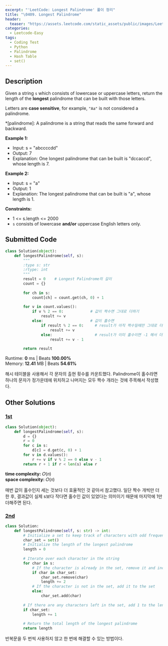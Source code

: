 ```yaml
---
excerpt: "'LeetCode: Longest Palindrome' 풀이 정리"
title: "\0409. Longest Palindrome"
header:
  teaser: "https://assets.leetcode.com/static_assets/public/images/LeetCode_Sharing.png"
categories:
  - Leetcode-Easy
tags:
  - Coding Test
  - Python
  - Palindrome
  - Hash Table
  - set()
---
```


## <i class="fa-solid fa-file-lines"></i> Description

Given a string `s` which consists of lowercase or uppercase letters, return the length of the **longest** palindrome that can be built with those letters.

Letters are **case sensitive**, for example, `"Aa"` is not considered a palindrome.

*[palindrome]: A palindrome is a string that reads the same forward and backward.

**Example 1:**

- Input: s = "abccccdd"
- Output: 7
- Explanation: One longest palindrome that can be built is "dccaccd", whose length is 7.

**Example 2:**

- Input: s = "a"
- Output: 1
- Explanation: The longest palindrome that can be built is "a", whose length is 1.

**Constraints:**

- 1 <= s.length <= 2000
- `s` consists of lowercase **and/or** uppercase English letters only.

## <i class="fa-solid fa-cloud-arrow-up"></i> Submitted Code

```python
class Solution(object):
    def longestPalindrome(self, s):
        """
        :type s: str
        :rtype: int
        """
        result = 0    # Longest Palindrome의 길이
        count = {}
        
        for ch in s:
            count[ch] = count.get(ch, 0) + 1
        
        for v in count.values():
            if v % 2 == 0:            # 값이 짝수면 그대로 더하기
                result += v
            else:                     # 값이 홀수면
                if result % 2 == 0:     # result가 아직 짝수일때만 그대로 더하기
                    result += v
                else:                   # result가 이미 홀수이면 -1 해서 더하기
                    result += v - 1
        
        return result
```
<i class="fa-solid fa-clock"></i> Runtime: **0** ms \| Beats **100.00%**    
<i class="fa-solid fa-memory"></i> Memory: **12.41** MB \| Beats **54.61%**

해시 테이블을 사용해서 각 문자의 출현 횟수를 카운트했다. Palindrome이 홀수라면 하나의 문자가 정가운데에 위치하고 나머지는 모두 짝수 개라는 것에 주목해서 작성했다.

## <i class="fa-solid fa-flask"></i> Other Solutions

### <a href="https://leetcode.com/problems/longest-palindrome/solutions/6642768/unlock-palindrome-frequency-tricks-to-bu-qcml/" target="_blank">1st</a>

```python
class Solution(object):
    def longestPalindrome(self, s):
        d = {}
        r = 0
        for c in s:
            d[c] = d.get(c, 0) + 1
        for v in d.values():
            r += v if v % 2 == 0 else v - 1
        return r + 1 if r < len(s) else r
```
<i class="fa-solid fa-clock"></i> **time complexity:** 𝑂(𝑛)    
<i class="fa-solid fa-memory"></i> **space complexity:** 𝑂(𝑛)           

매번 값이 홀수인지 세는 것보다 더 효율적인 것 같아서 참고했다. 일단 짝수 개씩만 더한 후, 결과값이 실제 s보다 작다면 홀수인 값이 있었다는 의미이기 때문에 마지막에 1만 더해주면 된다.

### <a href="https://leetcode.com/problems/longest-palindrome/solutions/5255173/fasterless-memdetailed-approachset-appro-pbyp/" target="_blank">2nd</a>

```python
class Solution:
    def longestPalindrome(self, s: str) -> int:
        # Initialize a set to keep track of characters with odd frequencies
        char_set = set()
        # Initialize the length of the longest palindrome
        length = 0
        
        # Iterate over each character in the string
        for char in s:
            # If the character is already in the set, remove it and increase the length by 2
            if char in char_set:
                char_set.remove(char)
                length += 2
            # If the character is not in the set, add it to the set
            else:
                char_set.add(char)
        
        # If there are any characters left in the set, add 1 to the length for the middle character
        if char_set:
            length += 1
        
        # Return the total length of the longest palindrome
        return length
```
반복문을 두 번씩 사용하지 않고 한 번에 해결할 수 있는 방법이다.